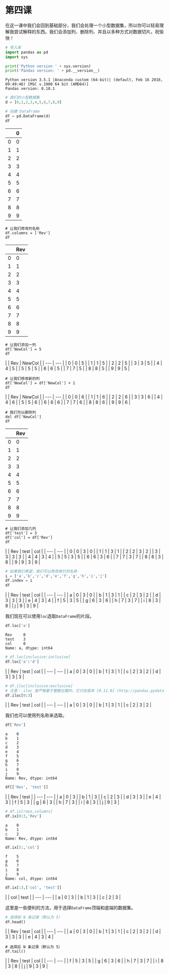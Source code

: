 # 第四课

在这一课中我们会回到基础部分，我们会处理一个小型数据集，所以你可以轻易理解我尝试解释的东西。我们会添加列、删除列、并且以多种方式对数据切片。祝愉快！

```py
# 导入库
import pandas as pd
import sys
```

```py
print('Python version ' + sys.version)
print('Pandas version: ' + pd.__version__)
```

```
Python version 3.5.1 |Anaconda custom (64-bit)| (default, Feb 16 2016, 09:49:46) [MSC v.1900 64 bit (AMD64)]
Pandas version: 0.18.1
```

```py
# 我们的小型数据集
d = [0,1,2,3,4,5,6,7,8,9]

# 创建 DataFrame
df = pd.DataFrame(d)
df
```


| | 0 |
| --- | --- |
| 0 | 0 |
| 1 | 1 |
| 2 | 2 |
| 3 | 3 |
| 4 | 4 |
| 5 | 5 |
| 6 | 6 |
| 7 | 7 |
| 8 | 8 |
| 9 | 9 |

```
# 让我们修改列名称
df.columns = ['Rev']
df
```


| | Rev |
| --- | --- |
| 0 | 0 |
| 1 | 1 |
| 2 | 2 |
| 3 | 3 |
| 4 | 4 |
| 5 | 5 |
| 6 | 6 |
| 7 | 7 |
| 8 | 8 |
| 9 | 9 |

```
# 让我们添加一列
df['NewCol'] = 5
df
```


| | Rev | NewCol |
| --- | --- |
| 0 | 0 | 5 |
| 1 | 1 | 5 |
| 2 | 2 | 5 |
| 3 | 3 | 5 |
| 4 | 4 | 5 |
| 5 | 5 | 5 |
| 6 | 6 | 5 |
| 7 | 7 | 5 |
| 8 | 8 | 5 |
| 9 | 9 | 5 |

```
# 让我们修改新的列
df['NewCol'] = df['NewCol'] + 1
df
```


| | Rev | NewCol |
| --- | --- |
| 0 | 0 | 6 |
| 1 | 1 | 6 |
| 2 | 2 | 6 |
| 3 | 3 | 6 |
| 4 | 4 | 6 |
| 5 | 5 | 6 |
| 6 | 6 | 6 |
| 7 | 7 | 6 |
| 8 | 8 | 6 |
| 9 | 9 | 6 |

```
# 我们可以删除列
del df['NewCol']
df
```


| | Rev |
| --- | --- |
| 0 | 0 |
| 1 | 1 |
| 2 | 2 |
| 3 | 3 |
| 4 | 4 |
| 5 | 5 |
| 6 | 6 |
| 7 | 7 |
| 8 | 8 |
| 9 | 9 |

```
# 让我们添加几列
df['test'] = 3
df['col'] = df['Rev']
df
```

|  | Rev | test | col |
| --- | --- |
| 0 | 0 | 3 | 0 |
| 1 | 1 | 3 | 1 |
| 2 | 2 | 3 | 2 |
| 3 | 3 | 3 | 3 |
| 4 | 4 | 3 | 4 |
| 5 | 5 | 3 | 5 |
| 6 | 6 | 3 | 6 |
| 7 | 7 | 3 | 7 |
| 8 | 8 | 3 | 8 |
| 9 | 9 | 3 | 9 |

```py
# 如果我们希望，我们可以修改索引的名称
i = ['a','b','c','d','e','f','g','h','i','j']
df.index = i
df
```


| | Rev | test | col |
| --- | --- |
| a | 0 | 3 | 0 |
| b | 1 | 3 | 1 |
| c | 2 | 3 | 2 |
| d | 3 | 3 | 3 |
| e | 4 | 3 | 4 |
| f | 5 | 3 | 5 |
| g | 6 | 3 | 6 |
| h | 7 | 3 | 7 |
| i | 8 | 3 | 8 |
| j | 9 | 3 | 9 |

我们现在可以使用`loc`选取`DataFrame`的片段。

```py
df.loc['a']
```

```
Rev     0
test    3
col     0
Name: a, dtype: int64
```

```py
# df.loc[inclusive:inclusive]
df.loc['a':'d']
```


| | Rev | test | col |
| --- | --- |
| a | 0 | 3 | 0 |
| b | 1 | 3 | 1 |
| c | 2 | 3 | 2 |
| d | 3 | 3 | 3 |

```py
# df.iloc[inclusive:exclusive]
# 注意：.iloc 是严格基于整数位置的，它只在版本 [0.11.0] (http://pandas.pydata.org/pandas-docs/stable/whatsnew.html#v0-11-0-april-22-2013) 及以上可用
df.iloc[0:3]
```


| | Rev | test | col |
| --- | --- |
| a | 0 | 3 | 0 |
| b | 1 | 3 | 1 |
| c | 2 | 3 | 2 |

我们也可以使用列名称来选取。

```py
df['Rev']
```

```
a    0
b    1
c    2
d    3
e    4
f    5
g    6
h    7
i    8
j    9
Name: Rev, dtype: int64
```

```py
df[['Rev', 'test']]
```


| | Rev | test |
| --- | --- |
| a | 0 | 3 |
| b | 1 | 3 |
| c | 2 | 3 |
| d | 3 | 3 |
| e | 4 | 3 |
| f | 5 | 3 |
| g | 6 | 3 |
| h | 7 | 3 |
| i | 8 | 3 |
| j | 9 | 3 |

```py
# df.ix[rows,columns]
df.ix[0:3,'Rev']
```

```
a    0
b    1
c    2
Name: Rev, dtype: int64
```

```py
df.ix[5:,'col']
```

```
f    5
g    6
h    7
i    8
j    9
Name: col, dtype: int64
```

```py
df.ix[:3,['col', 'test']]
```


| | col | test |
| --- | --- |
| a | 0 | 3 |
| b | 1 | 3 |
| c | 2 | 3 |

这里是一些便利的方法，用于选择`DataFrame`顶端和底端的数据集。

```py
# 选择前 N 条记录（默认为 5）
df.head()
```


| | Rev | test | col |
| --- | --- |
| a | 0 | 3 | 0 |
| b | 1 | 3 | 1 |
| c | 2 | 3 | 2 |
| d | 3 | 3 | 3 |
| e | 4 | 3 | 4 |

```
# 选择后 N 条记录（默认为 5）
df.tail()
```


| | Rev | test | col |
| --- | --- |
| f | 5 | 3 | 5 |
| g | 6 | 3 | 6 |
| h | 7 | 3 | 7 |
| i | 8 | 3 | 8 |
| j | 9 | 3 | 9 |